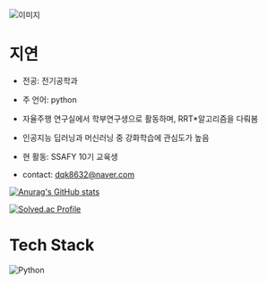 ![이미지](https://upload.wikimedia.org/wikipedia/ko/thumb/4/4a/%EC%8B%A0%EC%A7%B1%EA%B5%AC.png/230px-%EC%8B%A0%EC%A7%B1%EA%B5%AC.png)

# 지연

- 전공: 전기공학과
- 주 언어: python
- 자율주행 연구실에서 학부연구생으로 활동하며, RRT*알고리즘을 다뤄봄
- 인공지능 딥러닝과 머신러닝 중 강화학습에 관심도가 높음
- 현 활동: SSAFY 10기 교육생

- contact: dqk8632@naver.com


[![Anurag's GitHub stats](https://github-readme-stats.vercel.app/api?username=jiyeonnnny)](https://github.com/anuraghazra/github-readme-stats)

[![Solved.ac Profile](http://mazassumnida.wtf/api/v2/generate_badge?boj=dqk8632)](https://solved.ac/dqk8632/)


# Tech Stack 
![Python](https://img.shields.io/badge/python-0098FF.svg?&style=for-the-badge&logo=python&logoColor=white)
